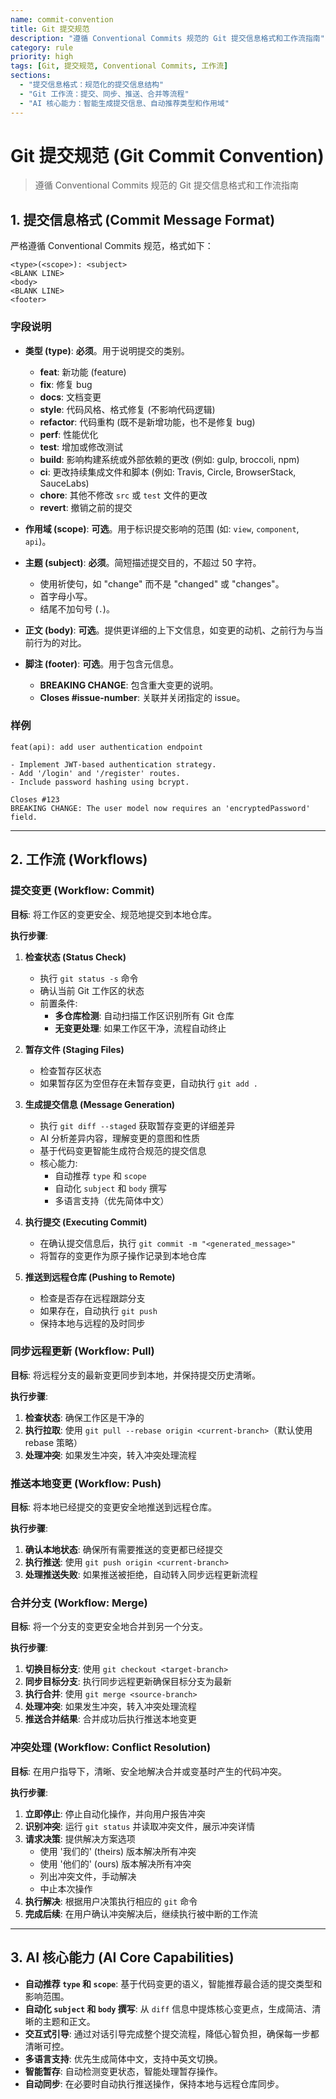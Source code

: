 ```yaml
---
name: commit-convention
title: Git 提交规范
description: "遵循 Conventional Commits 规范的 Git 提交信息格式和工作流指南"
category: rule
priority: high
tags: [Git, 提交规范, Conventional Commits, 工作流]
sections:
  - "提交信息格式：规范化的提交信息结构"
  - "Git 工作流：提交、同步、推送、合并等流程"
  - "AI 核心能力：智能生成提交信息、自动推荐类型和作用域"
---
```


# Git 提交规范 (Git Commit Convention)

> 遵循 Conventional Commits 规范的 Git 提交信息格式和工作流指南

## 1. 提交信息格式 (Commit Message Format)

严格遵循 Conventional Commits 规范，格式如下：

```
<type>(<scope>): <subject>
<BLANK LINE>
<body>
<BLANK LINE>
<footer>
```

### 字段说明

- **类型 (type)**: **必须**。用于说明提交的类别。

  - **feat**: 新功能 (feature)
  - **fix**: 修复 bug
  - **docs**: 文档变更
  - **style**: 代码风格、格式修复 (不影响代码逻辑)
  - **refactor**: 代码重构 (既不是新增功能，也不是修复 bug)
  - **perf**: 性能优化
  - **test**: 增加或修改测试
  - **build**: 影响构建系统或外部依赖的更改 (例如: gulp, broccoli, npm)
  - **ci**: 更改持续集成文件和脚本 (例如: Travis, Circle, BrowserStack, SauceLabs)
  - **chore**: 其他不修改 `src` 或 `test` 文件的更改
  - **revert**: 撤销之前的提交

- **作用域 (scope)**: **可选**。用于标识提交影响的范围 (如: `view`, `component`, `api`)。

- **主题 (subject)**: **必须**。简短描述提交目的，不超过 50 字符。

  - 使用祈使句，如 "change" 而不是 "changed" 或 "changes"。
  - 首字母小写。
  - 结尾不加句号 (`.`)。

- **正文 (body)**: **可选**。提供更详细的上下文信息，如变更的动机、之前行为与当前行为的对比。

- **脚注 (footer)**: **可选**。用于包含元信息。
  - **BREAKING CHANGE**: 包含重大变更的说明。
  - **Closes #issue-number**: 关联并关闭指定的 issue。

### 样例

```
feat(api): add user authentication endpoint

- Implement JWT-based authentication strategy.
- Add '/login' and '/register' routes.
- Include password hashing using bcrypt.

Closes #123
BREAKING CHANGE: The user model now requires an 'encryptedPassword' field.
```

---

## 2. 工作流 (Workflows)

### 提交变更 (Workflow: Commit)

**目标**: 将工作区的变更安全、规范地提交到本地仓库。

**执行步骤**:

1. **检查状态 (Status Check)**
   - 执行 `git status -s` 命令
   - 确认当前 Git 工作区的状态
   - 前置条件:
     - **多仓库检测**: 自动扫描工作区识别所有 Git 仓库
     - **无变更处理**: 如果工作区干净，流程自动终止

2. **暂存文件 (Staging Files)**
   - 检查暂存区状态
   - 如果暂存区为空但存在未暂存变更，自动执行 `git add .`

3. **生成提交信息 (Message Generation)**
   - 执行 `git diff --staged` 获取暂存变更的详细差异
   - AI 分析差异内容，理解变更的意图和性质
   - 基于代码变更智能生成符合规范的提交信息
   - 核心能力:
     - 自动推荐 `type` 和 `scope`
     - 自动化 `subject` 和 `body` 撰写
     - 多语言支持（优先简体中文）

4. **执行提交 (Executing Commit)**
   - 在确认提交信息后，执行 `git commit -m "<generated_message>"`
   - 将暂存的变更作为原子操作记录到本地仓库

5. **推送到远程仓库 (Pushing to Remote)**
   - 检查是否存在远程跟踪分支
   - 如果存在，自动执行 `git push`
   - 保持本地与远程的及时同步

### 同步远程更新 (Workflow: Pull)

**目标**: 将远程分支的最新变更同步到本地，并保持提交历史清晰。

**执行步骤**:
1. **检查状态**: 确保工作区是干净的
2. **执行拉取**: 使用 `git pull --rebase origin <current-branch>`（默认使用 rebase 策略）
3. **处理冲突**: 如果发生冲突，转入冲突处理流程

### 推送本地变更 (Workflow: Push)

**目标**: 将本地已经提交的变更安全地推送到远程仓库。

**执行步骤**:
1. **确认本地状态**: 确保所有需要推送的变更都已经提交
2. **执行推送**: 使用 `git push origin <current-branch>`
3. **处理推送失败**: 如果推送被拒绝，自动转入同步远程更新流程

### 合并分支 (Workflow: Merge)

**目标**: 将一个分支的变更安全地合并到另一个分支。

**执行步骤**:
1. **切换目标分支**: 使用 `git checkout <target-branch>`
2. **同步目标分支**: 执行同步远程更新确保目标分支为最新
3. **执行合并**: 使用 `git merge <source-branch>`
4. **处理冲突**: 如果发生冲突，转入冲突处理流程
5. **推送合并结果**: 合并成功后执行推送本地变更

### 冲突处理 (Workflow: Conflict Resolution)

**目标**: 在用户指导下，清晰、安全地解决合并或变基时产生的代码冲突。

**执行步骤**:
1. **立即停止**: 停止自动化操作，并向用户报告冲突
2. **识别冲突**: 运行 `git status` 并读取冲突文件，展示冲突详情
3. **请求决策**: 提供解决方案选项
   - 使用 '我们的' (theirs) 版本解决所有冲突
   - 使用 '他们的' (ours) 版本解决所有冲突
   - 列出冲突文件，手动解决
   - 中止本次操作
4. **执行解决**: 根据用户决策执行相应的 `git` 命令
5. **完成后续**: 在用户确认冲突解决后，继续执行被中断的工作流

---

## 3. AI 核心能力 (AI Core Capabilities)

- **自动推荐 `type` 和 `scope`**: 基于代码变更的语义，智能推荐最合适的提交类型和影响范围。
- **自动化 `subject` 和 `body` 撰写**: 从 `diff` 信息中提炼核心变更点，生成简洁、清晰的主题和正文。
- **交互式引导**: 通过对话引导完成整个提交流程，降低心智负担，确保每一步都清晰可控。
- **多语言支持**: 优先生成简体中文，支持中英文切换。
- **智能暂存**: 自动检测变更状态，智能处理暂存操作。
- **自动同步**: 在必要时自动执行推送操作，保持本地与远程仓库同步。